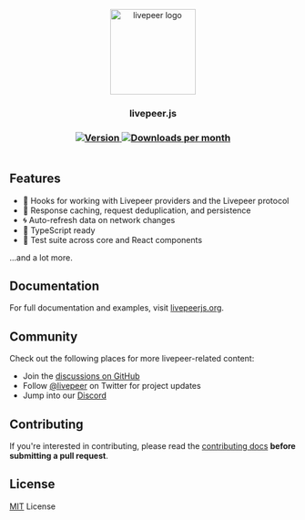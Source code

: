 <p align="center">
  <picture>
    <source media="(prefers-color-scheme: dark)" srcset="./docs/public/logos/logo-dark.svg">
    <img alt="livepeer logo" src="./docs/public/logos/logo-light.svg" width="auto" height="150">
  </picture>
</p>

<h3 align="center">
  livepeer.js
<h3>

<div align="center">
  <a href="https://www.npmjs.com/package/livepeer">
    <img src="https://img.shields.io/npm/v/livepeer?colorA=21262d&colorB=161b22&style=flat" alt="Version">
  </a>
  <a href="https://www.npmjs.com/package/livepeer">
    <img src="https://img.shields.io/npm/dm/livepeer?colorA=21262d&colorB=161b22&style=flat" alt="Downloads per month">
  </a>
</div>

<br>

## Features

- 🚀 Hooks for working with Livepeer providers and the Livepeer protocol
- 👟 Response caching, request deduplication, and persistence
- 🌀 Auto-refresh data on network changes
- 🦄 TypeScript ready
- 🌳 Test suite across core and React components

...and a lot more.

## Documentation

For full documentation and examples, visit [livepeerjs.org](https://livepeerjs.org).

## Community

Check out the following places for more livepeer-related content:

- Join the [discussions on GitHub](https://github.com/livepeer/livepeer.js/discussions)
- Follow [@livepeer](https://twitter.com/livepeer) on Twitter for project updates
- Jump into our [Discord](https://discord.gg/livepeer)

## Contributing

If you're interested in contributing, please read the [contributing docs](/.github/CONTRIBUTING.md) **before submitting a pull request**.

## License

[MIT](/LICENSE) License

